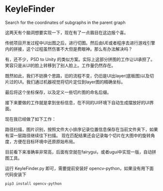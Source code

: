 # KeyleFinder
Search for the coordinates of subgraphs in the parent graph

这两天有个脑洞想要实现一下，现在有了一点眉目在这边报个喜。

传统项目开发过程中UI出图之后，进行切图。然后由UE或者程序去进行游戏引擎内的拼接，这个过程虽然伤害不大但是费眼神。那么有办法解决吗？

有，还不少，PSD to Unity 的类似方案。实际上这部分拼图的工作让UI承担了。笑容只是从UI的脸上转移到了别人脸上。工作量仍然存在。

既然如此，我们不妨换个思路，旧的流程不变，仍旧是UI出layer(底板图)以及切片过的UI。我们通过机器视觉将切片定位到layer图的精确坐标。

最后将这个坐标保存，以及定义一些切片图的命名后缀。

接下来要做的工作就是拿到坐标信息，在不同的UI环境下自动生成摆放好的UI界面。

现在我已经做了如下工作：

路径扫描，图片识别，按照文件大小排序记录位置信息保存在当前文件夹下，如果有深一层路径继续往下扫描。
现在匹配结果还会记录每个切片在大图中的旋转角度，方便在目标环境中还原原始布局。

目前看下来准确率非常高，后面有空就在fairygui，或者ugui中实现一版，自动拼图工具。



运行 KeyleFinder.py 即可，需要提前安装好 opencv-python，如果没有用下面代码安装下


```
pip3 install opencv-python
```

